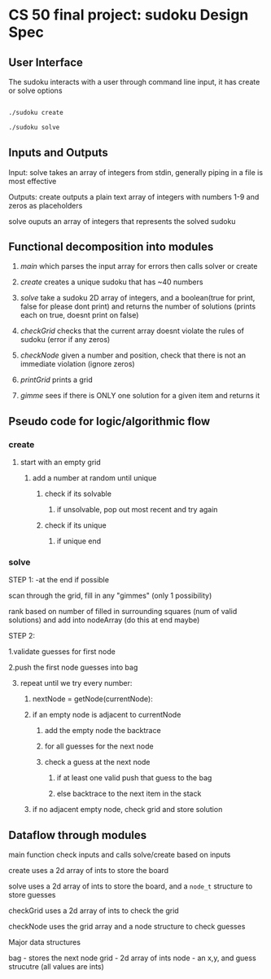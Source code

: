 # CS 50 final project: sudoku Design Spec

## User Interface

The sudoku interacts with a user through command line input, it has create or solve options

```bash

./sudoku create

./sudoku solve

```

## Inputs and Outputs

Input: solve takes an array of integers from stdin, generally piping in a file is most effective

Outputs: create outputs a plain text array of integers with numbers 1-9 and zeros as placeholders

solve ouputs an array of integers that represents the solved sudoku

## Functional decomposition into modules

1. *main* which parses the input array for errors then calls solver or create

2. *create* creates a unique sudoku that has ~40 numbers

3. *solve* take a sudoku 2D array of integers, and a boolean(true for print, false for please dont print) and returns the number of solutions (prints each on true, doesnt print on false)

4. *checkGrid* checks that the current array doesnt violate the rules of sudoku (error if any zeros)

5. *checkNode* given a number and position, check that there is not an immediate violation (ignore zeros)

6. *printGrid* prints a grid

7. *gimme* sees if there is ONLY one solution for a given item and returns it

## Pseudo code for logic/algorithmic flow

### create

1. start with an empty grid

    1. add a number at random until unique

        1. check if its solvable

            1. if unsolvable, pop out most recent and try again

        1. check if its unique

            1. if unique end

### solve

STEP 1: -at the end if possible

scan through the grid, fill in any "gimmes" (only 1 possibility)

rank based on number of filled in surrounding squares (num of valid solutions) and add into nodeArray (do this at end maybe)

STEP 2:

1.validate guesses for first node

2.push the first node guesses into bag

3. repeat until we try every number:

    1. nextNode = getNode(currentNode):

    2. if an empty node is adjacent to currentNode

        1. add the empty node the backtrace
   
        2. for all guesses for the next node

        3. check a guess at the next node

            1. if at least one valid push that guess to the bag

            2. else backtrace to the next item in the stack

    3. if no adjacent empty node, check grid and store solution

## Dataflow through modules

main function check inputs and calls solve/create based on inputs

create uses a 2d array of ints to store the board 

solve uses a 2d array of ints to store the board, and a `node_t` structure to store guesses

checkGrid uses a 2d array of ints to check the grid 

checkNode uses the grid array and a node structure to check guesses

Major data structures

bag - stores the next node
grid - 2d array of ints
node - an x,y, and guess strucutre (all values are ints)
